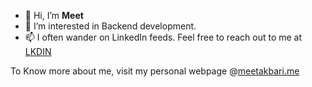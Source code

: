 - 👋 Hi, I’m **Meet**
- 👀 I’m interested in Backend development.
- 📫 I often wander on LinkedIn feeds. Feel free to reach out to me at [LKDIN](https://www.linkedin.com/in/meetakbari/) 




To Know more about me, visit my personal webpage @[meetakbari.me](https://meetakbari.me)


<!---
meetakbari/meetakbari is a ✨ special ✨ repository because its `README.md` (this file) appears on your GitHub profile.
You can click the Preview link to take a look at your changes.
--->
